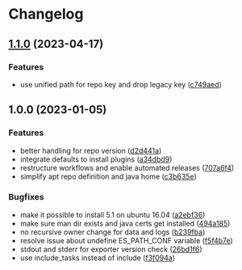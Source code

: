 # Changelog

## [1.1.0](https://github.com/rolehippie/elasticsearch/compare/v1.0.0...v1.1.0) (2023-04-17)


### Features

* use unified path for repo key and drop legacy key ([c749aed](https://github.com/rolehippie/elasticsearch/commit/c749aed8e76fa58f4dff050d11688086d6ccfefd))

## 1.0.0 (2023-01-05)


### Features

* better handling for repo version ([d2d441a](https://github.com/rolehippie/elasticsearch/commit/d2d441a2419ae1a897caa1b482a29538eb01b99d))
* integrate defaults to install plugins ([a34dbd9](https://github.com/rolehippie/elasticsearch/commit/a34dbd9f0235a4e59da5f7df94d217d30ebea832))
* restructure workflows and enable automated releases ([707a6f4](https://github.com/rolehippie/elasticsearch/commit/707a6f44e2602e481ea889f1214728b171d7e82e))
* simplify apt repo definition and java home ([c3b635e](https://github.com/rolehippie/elasticsearch/commit/c3b635e485647a8838a1329638772ddaba974e5c))


### Bugfixes

* make it possible to install 5.1 on ubuntu 16.04 ([a2ebf36](https://github.com/rolehippie/elasticsearch/commit/a2ebf36b791ea4723f696c3fc773c266182dc62c))
* make sure man dir exists and java certs get installed ([494a185](https://github.com/rolehippie/elasticsearch/commit/494a185dc3f8c026e0f95c6160167430a0666057))
* no recursive owner change for data and logs ([b239fba](https://github.com/rolehippie/elasticsearch/commit/b239fba3aa41db43409125c3c3bcbdba4b3d4430))
* resolve issue about undefine ES_PATH_CONF variable ([f5f4b7e](https://github.com/rolehippie/elasticsearch/commit/f5f4b7e8ba2a8cfe6e6a9f7efbf619b36c3ed2fb))
* stdout and stderr for exporter version check ([26bd1f6](https://github.com/rolehippie/elasticsearch/commit/26bd1f6d25561b81801ec7e91a637ac6b1d97d08))
* use include_tasks instead of include ([f3f094a](https://github.com/rolehippie/elasticsearch/commit/f3f094ae0d74f71dd80b686c05445cd212763108))
